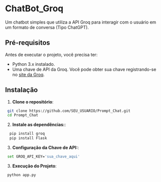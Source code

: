 # ChatBot_Groq

Um chatbot simples que utiliza a API Groq para interagir com o usuário em um formato de conversa (Tipo ChatGPT).

## Pré-requisitos

Antes de executar o projeto, você precisa ter:

- Python 3.x instalado.
- Uma chave de API da Groq. Você pode obter sua chave registrando-se no [site da Groq](https://groq.com).

## Instalação

1. **Clone o repositório**:
  ```bash
   git clone https://github.com/SEU_USUARIO/Prompt_Chat.git
   cd Prompt_Chat
  ```
2. **Instale as dependências:**:
  ```bash
    pip install groq
    pip install Flask
  ```
3. **Configuração da Chave de API:**:
  ```bash
   set GROQ_API_KEY='sua_chave_aqui'
```
3. **Execução do Projeto**:
  ```bash
   python app.py
```
